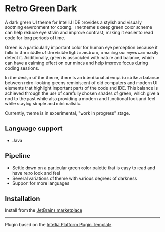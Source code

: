 # Retro Green Dark

<!-- Plugin description -->
A dark green UI theme for IntelliJ IDE provides a stylish and visually soothing environment for coding. The theme's deep green color scheme can help reduce eye strain and improve contrast, making it easier to read code for long periods of time.

Green is a particularly important color for human eye perception because it falls in the middle of the visible light spectrum, meaning our eyes can easily detect it. Additionally, green is associated with nature and balance, which can have a calming effect on our minds and help improve focus during coding sessions.

In the design of the theme, there is an intentional attempt to strike a balance between retro-looking greens reminiscent of old computers and modern UI elements that highlight important parts of the code and IDE. This balance is achieved through the use of carefully chosen shades of green, which give a nod to the past while also providing a modern and functional look and feel while staying simple and minimalistic.

Currently, theme is in experimental, "work in progress" stage.

<!-- Plugin description end -->

## Language support

 - Java

## Pipeline

 - Settle down on a particular green color palette that is easy to read and have retro look and feel
 - Several variations of theme with various degrees of darkness
 - Support for more languages


## Installation

Install from the [JetBrains marketplace](https://plugins.jetbrains.com/search?tags=Theme)


---
Plugin based on the [IntelliJ Platform Plugin Template][template].

[template]: https://github.com/JetBrains/intellij-platform-plugin-template